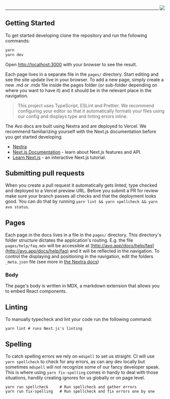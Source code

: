 <img align="right" src="https://github.com/avohq/docs/workflows/Lint%20and%20Typecheck/badge.svg">

<hr>

## Getting Started

To get started developing clone the repository and run the following commands:

```bash
yarn
yarn dev
```

Open [http://localhost:3000](http://localhost:3000) with your browser to see the result.

Each page lives in a separate file in the `pages/` directory. Start editing and see the site update live in your browser. To add a new page, simply create a new .md or .mdx file inside the pages folder (or sub-folder depending on where you want to have it) and it should be in the relevant place in the navigation.

> This project uses TypeScript, ESLint and Prettier. We recommend configuring your editor so that it automatically formats your files using our config and displays type and linting errors inline.

The Avo docs are built using Nextra and are deployed to Vercel. We recommend familiarizing yourself with the Next.js documentation before you get started developing.

- [Nextra](https://nextra.site/)
- [Next.js Documentation](https://nextjs.org/docs) - learn about Next.js features and API.
- [Learn Next.js](https://nextjs.org/learn) - an interactive Next.js tutorial.

## Submitting pull requests

When you create a pull request it automatically gets linted, type checked and deployed to a Vercel preview URL. Before you submit a PR for review make sure your branch passes all checks and that the deployment looks good. You can do that by running `yarn lint && yarn spellcheck && yarn avo status`.

## Pages

Each page in the docs lives in a file in the `pages/` directory. This directory's folder structure dictates the application's routing. E.g. the file `pages/help/faq.mdx` will be accessible at [http://avo.app/docs/help/faq](http://avo.app/docs/help/faq) and it will be reflected in the navigation. To control the displaying and positioning in the navigation, edit the folders `_meta.json` file (see more in [the Nextra docs](https://nextra.site/docs/docs-theme/page-configuration))

### Body

The page's body is written in MDX, a markdown extension that allows you to embed React components.

## Linting

To manually typecheck and lint your code run the following command:

```
yarn lint # runs Next.js's linting
```

## Spelling

To catch spelling errors we rely on `mdspell` to set us straight. CI will use `yarn spellcheck` to check for any errors, as can any dev locally but sometimes `mdspell` will not recognize some of our fancy developer speak. This is where using `yarn fix-spelling` comes in handy to deal with those situations, handily creating ignores for us globally or on page level.

```
yarn run spellcheck     # Run spellcheck and gather errors
yarn run fix-spelling   # Run spellcheck and fix errors one by one
```
